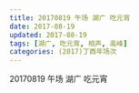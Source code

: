 ```yaml
---
title: 20170819 午场 湖广 吃元宵
date: 2017-08-19
updated: 2017-08-19
tags: [湖广, 吃元宵, 相声, 高峰] 
categories: (2017)丁酉年场次 
---
```

20170819 午场 湖广 吃元宵
